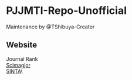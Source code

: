 # PJJMTI-Repo-Unofficial
Maintenance by @TShibuya-Creator
## Website
Journal Rank\
[Scimagjor](www.scimagojr.com)\
[SINTA](https://sinta.kemdikbud.go.id/)\

